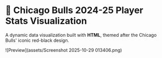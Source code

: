 # 🏀 Chicago Bulls 2024-25 Player Stats Visualization

A dynamic data visualization built with **HTML**, themed after the Chicago Bulls' iconic red-black design.

![Preview](assets/Screenshot 2025-10-29 013406.png)
